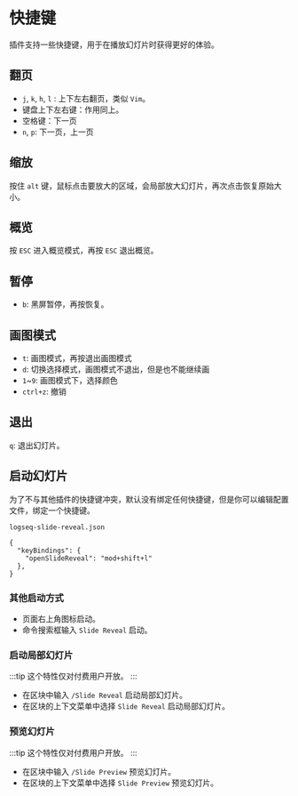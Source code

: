# 快捷键

插件支持一些快捷键，用于在播放幻灯片时获得更好的体验。

## 翻页

- `j`, `k`, `h`, `l` : 上下左右翻页，类似 `Vim`。
- 键盘上下左右键：作用同上。
- 空格键：下一页
- `n`, `p`: 下一页，上一页

## 缩放

按住 `alt` 键，鼠标点击要放大的区域，会局部放大幻灯片，再次点击恢复原始大小。

## 概览

按 `ESC` 进入概览模式，再按 `ESC` 退出概览。

## 暂停

- `b`: 黑屏暂停，再按恢复。

## 画图模式

- `t`: 画图模式，再按退出画图模式
- `d`: 切换选择模式，画图模式不退出，但是也不能继续画
- `1`~`9`: 画图模式下，选择颜色
- `ctrl+z`: 撤销

## 退出

`q`: 退出幻灯片。

## 启动幻灯片

为了不与其他插件的快捷键冲突，默认没有绑定任何快捷键，但是你可以编辑配置文件，绑定一个快捷键。

`logseq-slide-reveal.json`

```
{
  "keyBindings": {
    "openSlideReveal": "mod+shift+l"
  },
}
```

### 其他启动方式

- 页面右上角图标启动。
- 命令搜索框输入 `Slide Reveal` 启动。

### 启动局部幻灯片

:::tip
这个特性仅对付费用户开放。
:::

- 在区块中输入 `/Slide Reveal` 启动局部幻灯片。
- 在区块的上下文菜单中选择 `Slide Reveal` 启动局部幻灯片。

### 预览幻灯片

:::tip
这个特性仅对付费用户开放。
:::

- 在区块中输入 `/Slide Preview` 预览幻灯片。
- 在区块的上下文菜单中选择 `Slide Preview` 预览幻灯片。
